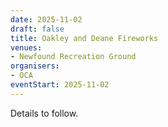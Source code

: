 ```yaml
---
date: 2025-11-02
draft: false
title: Oakley and Deane Fireworks
venues:
- Newfound Recreation Ground
organisers:
- OCA
eventStart: 2025-11-02
---
```


Details to follow.